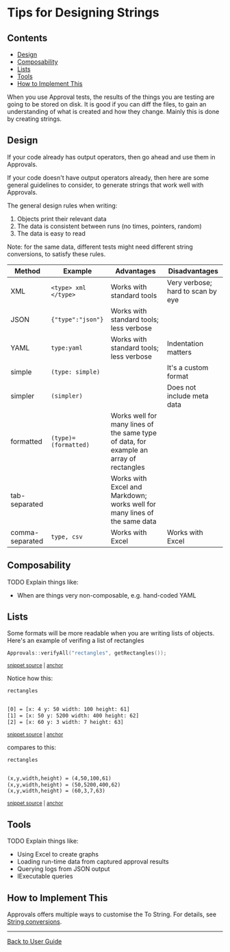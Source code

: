 <a id="top"></a>

# Tips for Designing Strings


<!-- toc -->
## Contents

  * [Design](#design)
  * [Composability](#composability)
  * [Lists](#lists)
  * [Tools](#tools)
  * [How to Implement This](#how-to-implement-this)<!-- endToc -->


When you use Approval tests, the results of the things you are testing are going to be stored on disk. It is good if you can diff the files, to gain an understanding of what is created and how they change. Mainly this is done by creating strings.

## Design

If your code already has output operators, then go ahead and use them in Approvals.

If your code doesn't have output operators already, then here are some general guidelines to consider, to generate strings that work well with Approvals.

The general design rules when writing:

1. Objects print their relevant data
2. The data is consistent between runs (no times, pointers, random)
3. The data is easy to read

Note: for the same data, different tests might need different string conversions, to satisfy these rules.

Method | Example | Advantages | Disadvantages
------------ | ------------- | ------------- | -------------
XML | `<type> xml </type>` | Works with standard tools | Very verbose; hard to scan by eye
JSON | `{"type":"json"}`  | Works with standard tools; less verbose | &nbsp;
YAML | `type:yaml` | Works with standard tools; less verbose | Indentation matters
simple | `(type: simple)` |   &nbsp;  | It's a custom format
simpler | `(simpler)` | &nbsp; | Does not include meta data
formatted | `(type)=(formatted)` | Works well for many lines of the same type of data, for example an array of rectangles | &nbsp;
tab-separated | &nbsp; | Works with Excel and Markdown; works well for many lines of the same data | &nbsp;
comma-separated | `type, csv` | Works with Excel | Works with Excel

## Composability

TODO Explain things like:

* When are things very non-composable, e.g. hand-coded YAML

## Lists

Some formats will be more readable when you are writing lists of objects.
Here's an example of verifing a list of rectangles

<!-- snippet: verify_list -->
<a id='snippet-verify_list'></a>
```cpp
Approvals::verifyAll("rectangles", getRectangles());
```
<sup><a href='/tests/DocTest_Tests/docs/ToStringWrapperExample.cpp#L32-L34' title='File snippet `verify_list` was extracted from'>snippet source</a> | <a href='#snippet-verify_list' title='Navigate to start of snippet `verify_list`'>anchor</a></sup>
<!-- endSnippet -->

Notice how this:

<!-- snippet: ToStringWrapperExample.MultipleLinesCanBeHardToRead.approved.txt -->
<a id='snippet-ToStringWrapperExample.MultipleLinesCanBeHardToRead.approved.txt'></a>
```txt
rectangles


[0] = [x: 4 y: 50 width: 100 height: 61]
[1] = [x: 50 y: 5200 width: 400 height: 62]
[2] = [x: 60 y: 3 width: 7 height: 63]

```
<sup><a href='/tests/DocTest_Tests/docs/approval_tests/ToStringWrapperExample.MultipleLinesCanBeHardToRead.approved.txt#L1-L7' title='File snippet `ToStringWrapperExample.MultipleLinesCanBeHardToRead.approved.txt` was extracted from'>snippet source</a> | <a href='#snippet-ToStringWrapperExample.MultipleLinesCanBeHardToRead.approved.txt' title='Navigate to start of snippet `ToStringWrapperExample.MultipleLinesCanBeHardToRead.approved.txt`'>anchor</a></sup>
<!-- endSnippet -->

compares to this:

<!-- snippet: ToStringWrapperExample.AlternativeFormattingCanBeEasyToRead.approved.txt -->
<a id='snippet-ToStringWrapperExample.AlternativeFormattingCanBeEasyToRead.approved.txt'></a>
```txt
rectangles


(x,y,width,height) = (4,50,100,61)
(x,y,width,height) = (50,5200,400,62)
(x,y,width,height) = (60,3,7,63)

```
<sup><a href='/tests/DocTest_Tests/docs/approval_tests/ToStringWrapperExample.AlternativeFormattingCanBeEasyToRead.approved.txt#L1-L7' title='File snippet `ToStringWrapperExample.AlternativeFormattingCanBeEasyToRead.approved.txt` was extracted from'>snippet source</a> | <a href='#snippet-ToStringWrapperExample.AlternativeFormattingCanBeEasyToRead.approved.txt' title='Navigate to start of snippet `ToStringWrapperExample.AlternativeFormattingCanBeEasyToRead.approved.txt`'>anchor</a></sup>
<!-- endSnippet -->

## Tools

TODO Explain things like:

* Using Excel to create graphs
* Loading run-time data from captured approval results
* Querying logs from JSON output
* IExecutable queries

## How to Implement This

Approvals offers multiple ways to customise the To String. For details,
see [String conversions](/doc/ToString.md#top).

---

[Back to User Guide](/doc/README.md#top)
